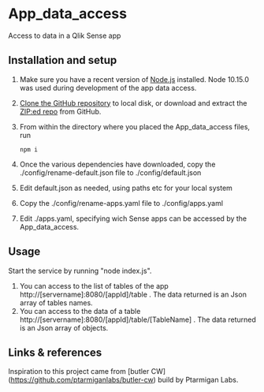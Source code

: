 # App_data_access
Access to data in a Qlik Sense app

## Installation and setup

1. Make sure you have a recent version of [Node.js](https://nodejs.org) installed. Node 10.15.0 was used during development of the app data access.
2. [Clone the GitHub repository](https://github.com/caallard/App_data_access.git) to local disk, or download and extract the [ZIP:ed repo](https://github.com/caallard/App_data_access/archive/master.zip) from GitHub.
3. From within the directory where you placed the App_data_access files, run 

    `npm i` 
    
4. Once the various dependencies have downloaded, copy the ./config/rename-default.json file to ./config/default.json
5. Edit default.json as needed, using paths etc for your local system
6. Copy the ./config/rename-apps.yaml file to ./config/apps.yaml
7. Edit ./apps.yaml, specifying wich Sense apps can be accessed by the App_data_access. 


## Usage
Start the service by running "node index.js".

1. You can access to the list of tables of the app  http://[servername]:8080/[appId]/table . The data returned is an Json array of tables names.
2. You can access to the data of a table  http://[servername]:8080/[appId]/table/[TableName] . The data returned is an Json array of objects.

## Links & references
Inspiration to this project came from [butler CW] (https://github.com/ptarmiganlabs/butler-cw) build by Ptarmigan Labs.
